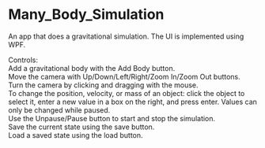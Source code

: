 # Many_Body_Simulation

An app that does a gravitational simulation. The UI is implemented using WPF.

Controls:  
Add a gravitational body with the Add Body button.  
Move the camera with Up/Down/Left/Right/Zoom In/Zoom Out buttons.  
Turn the camera by clicking and dragging with the mouse.  
To change the position, velocity, or mass of an object: click the object to select it, enter a new value in a box on the right, and press enter. Values can only be changed while paused.  
Use the Unpause/Pause button to start and stop the simulation.  
Save the current state using the save button.  
Load a saved state using the load button.
